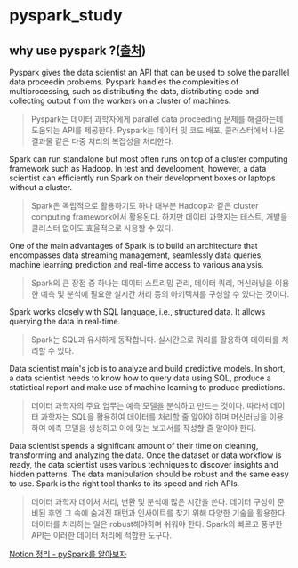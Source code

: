 # pyspark_study

## why use pyspark ?([출처](https://www.guru99.com/pyspark-tutorial.html#8))

Pyspark gives the data scientist an API that can be used to solve the parallel data proceedin problems. Pyspark handles the complexities of multiprocessing, such as distributing the data, distributing code and collecting output from the workers on a cluster of machines.

> Pyspark는 데이터 과학자에게 parallel data proceeding 문제를 해결하는데 도움되는 API를 제공한다. Pyspark는 데이터 및 코드 배포, 클러스터에서 나온 결과물 같은 다중 처리의 복잡성을 처리한다.

Spark can run standalone but most often runs on top of a cluster computing framework such as Hadoop. In test and development, however, a data scientist can efficiently run Spark on their development boxes or laptops without a cluster.

> Spark은 독립적으로 활용하기도 하나 대부분 Hadoop과 같은 cluster computing framework에서 활용된다. 하지만 데이터 과학자는 테스트, 개발을 클러스터 없이도 효율적으로 사용할 수 있다.

One of the main advantages of Spark is to build an architecture that encompasses data streaming management, seamlessly data queries, machine learning prediction and real-time access to various analysis.

> Spark의 큰 장점 중 하나는 데이터 스트리밍 관리, 데이터 쿼리, 머신러닝을 이용한 예측 및 분석에 필요한 실시간 처리 등의 아키텍쳐를 구성할 수 있다는 것이다.

Spark works closely with SQL language, i.e., structured data. It allows querying the data in real-time.

> Spark는 SQL과 유사하게 동작합니다. 실시간으로 쿼리를 활용하여 데이터를 처리할 수 있다.

Data scientist main's job is to analyze and build predictive models. In short, a data scientist needs to know how to query data using SQL, produce a statistical report and make use of machine learning to produce predictions. 

> 데이터 과학자의 주요 업무는 예측 모델을 분석하고 만드는 것이다. 따라서 데이터 과학자는 SQL을 활용하여 데이터를 처리할 줄 알아야 하며 머신러닝을 이용하여 예측 모델을 생성하고 이에 맞는 보고서를 작성할 줄 알아야 한다. 

Data scientist spends a significant amount of their time on cleaning, transforming and analyzing the data. Once the dataset or data workflow is ready, the data scientist uses various techniques to discover insights and hidden patterns. The data manipulation should be robust and the same easy to use. Spark is the right tool thanks to its speed and rich APIs.

> 데이터 과학자 데이처 처리, 변환 및 분석에 많은 시간을 쓴다. 데이터 구성이 준비된 후엔 그 속에 숨겨진 패턴과 인사이트를 찾기 위해 다양한 기술을 활용한다. 데이터를 처리하는 일은 robust해야하며 쉬워야 한다. Spark의 빠르고 풍부한 API는 이러한 데이터 처리에 적합한 도구다. 


[Notion 정리 - pySpark를 알아보자](https://www.notion.so/jaemin/PySpark-9eb9ce59791241b583f77537f73768b8#6120273dd3f6431691173a8b5ea9513c)
